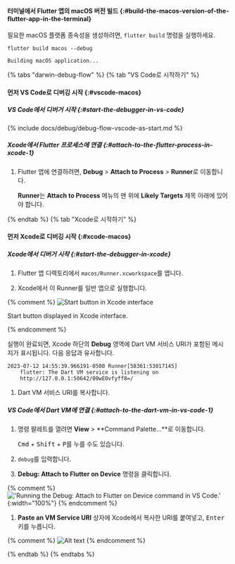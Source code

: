 #### 터미널에서 Flutter 앱의 macOS 버전 빌드 {:#build-the-macos-version-of-the-flutter-app-in-the-terminal}

필요한 macOS 플랫폼 종속성을 생성하려면, `flutter build` 명령을 실행하세요.

```console
flutter build macos --debug
```

```console
Building macOS application...
```

{% tabs "darwin-debug-flow" %}
{% tab "VS Code로 시작하기" %}

#### 먼저 VS Code로 디버깅 시작 {:#vscode-macos}

##### VS Code에서 디버거 시작 {:#start-the-debugger-in-vs-code}

{% include docs/debug/debug-flow-vscode-as-start.md %}

##### Xcode에서 Flutter 프로세스에 연결 {:#attach-to-the-flutter-process-in-xcode-1}

1. Flutter 앱에 연결하려면, **Debug** <span aria-label="and then">></span> **Attach to Process** <span aria-label="and then">></span> **Runner**로 이동합니다.

   **Runner**는 **Attach to Process** 메뉴의 맨 위에 **Likely Targets** 제목 아래에 있어야 합니다.

{% endtab %}
{% tab "Xcode로 시작하기" %}

#### 먼저 Xcode로 디버깅 시작 {:#xcode-macos}

##### Xcode에서 디버거 시작 {:#start-the-debugger-in-xcode}

1. Flutter 앱 디렉토리에서 `macos/Runner.xcworkspace`를 엽니다.

2. Xcode에서 이 Runner를 일반 앱으로 실행합니다.

{% comment %}
   ![Start button in Xcode interface](/assets/images/docs/testing/debugging/native/xcode/run-app.png)
   <div class="figure-caption">

   Start button displayed in Xcode interface.

   </div>
{% endcomment %}

   실행이 완료되면, Xcode 하단의 **Debug** 영역에 Dart VM 서비스 URI가 포함된 메시지가 표시됩니다. 
   다음 응답과 유사합니다.

   ```console
   2023-07-12 14:55:39.966191-0500 Runner[58361:53017145]
       flutter: The Dart VM service is listening on
       http://127.0.0.1:50642/00wEOvfyff8=/
   ```

1. Dart VM 서비스 URI를 복사합니다.

##### VS Code에서 Dart VM에 연결 {:#attach-to-the-dart-vm-in-vs-code-1}

1. 명령 팔레트를 열려면 **View** > **Command Palette...**로 이동합니다.

   <kbd>Cmd</kbd> + <kbd>Shift</kbd> + <kbd>P</kbd>를 누를 수도 있습니다.

2. `debug`를 입력합니다.

3. **Debug: Attach to Flutter on Device** 명령을 클릭합니다.

{% comment %}
   !['Running the Debug: Attach to Flutter on Device command in VS Code.'](/assets/images/docs/testing/debugging/vscode-ui/screens/attach-flutter-process-menu.png){:width="100%"}
{% endcomment %}

1. **Paste an VM Service URI** 상자에 Xcode에서 복사한 URI를 붙여넣고, <kbd>Enter</kbd> 키를 누릅니다.

{% comment %}
   ![Alt text](/assets/images/docs/testing/debugging/vscode-ui/screens/vscode-add-attach-uri-filled.png)
{% endcomment %}

{% endtab %}
{% endtabs %}
